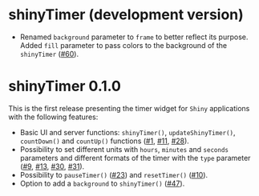 # shinyTimer (development version)

* Renamed `background` parameter to `frame` to better reflect its purpose. Added `fill` parameter to pass colors to the background of the `shinyTimer` ([#60](https://github.com/maciekbanas/shinyTimer/issues/60)).

# shinyTimer 0.1.0

This is the first release presenting the timer widget for `Shiny` applications with the following features:

* Basic UI and server functions: `shinyTimer()`, `updateShinyTimer()`, `countDown()` and `countUp()` functions ([#1](https://github.com/maciekbanas/shinyTimer/issues/1), [#11](https://github.com/maciekbanas/shinyTimer/issues/11), [#28](https://github.com/maciekbanas/shinyTimer/issues/28)).
* Possibility to set different units with `hours`, `minutes` and `seconds` parameters and different formats of the timer with the `type` parameter ([#9](https://github.com/maciekbanas/shinyTimer/issues/9), [#13](https://github.com/maciekbanas/shinyTimer/issues/13), [#30](https://github.com/maciekbanas/shinyTimer/issues/30), [#31](https://github.com/maciekbanas/shinyTimer/issues/31)).
* Possibility to `pauseTimer()` ([#23](https://github.com/maciekbanas/shinyTimer/issues/23)) and `resetTimer()` ([#10](https://github.com/maciekbanas/shinyTimer/issues/10)).
* Option to add a `background` to `shinyTimer()` ([#47](https://github.com/maciekbanas/shinyTimer/issues/47)).
